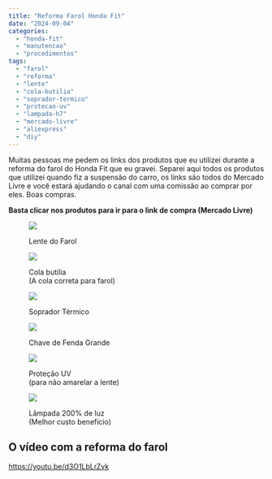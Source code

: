```yaml
---
title: "Reforma Farol Honda Fit"
date: "2024-09-04"
categories:
  - "honda-fit"
  - "manutencao"
  - "procedimentos"
tags:
  - "farol"
  - "reforma"
  - "lente"
  - "cola-butilia"
  - "soprador-termico"
  - "protecao-uv"
  - "lampada-h7"
  - "mercado-livre"
  - "aliexpress"
  - "diy"
---
```


Muitas pessoas me pedem os links dos produtos que eu utilizei durante a reforma do farol do Honda Fit que eu gravei. Separei aqui todos os produtos que utilizei quando fiz a suspensão do carro, os links são todos do Mercado Livre e você estará ajudando o canal com uma comissão ao comprar por eles. Boas compras.

**Basta clicar nos produtos para ir para o link de compra (Mercado Livre)**

<figure>

[![](https://garagemdomadeira.com/wp-content/uploads/2024/09/screenshot-2024-09-04-as-18.08.37.jpg?w=523)](https://mercadolivre.com/sec/1VYQ4Lo)

<figcaption>

Lente do Farol

</figcaption>

</figure>

<figure>

[![](https://garagemdomadeira.com/wp-content/uploads/2024/09/screenshot-2024-09-04-as-18.10.23.jpg?w=644)](https://mercadolivre.com/sec/21iD2bP)

<figcaption>

Cola butília  
(A cola correta para farol)

</figcaption>

</figure>

<figure>

[![](https://garagemdomadeira.com/wp-content/uploads/2024/09/d_nq_np_2x_901430-mlu72542382262_112023-f.webp?w=944)](https://mercadolivre.com/sec/24bXx1A)

<figcaption>

Soprador Térmico

</figcaption>

</figure>

<figure>

[![](https://garagemdomadeira.com/wp-content/uploads/2024/09/screenshot-2024-09-04-as-18.13.34.jpg?w=579)](https://mercadolivre.com/sec/277QFfE)

<figcaption>

Chave de Fenda Grande

</figcaption>

</figure>

<figure>

[![](https://garagemdomadeira.com/wp-content/uploads/2024/09/screenshot-2024-09-04-as-18.14.56.jpg?w=545)](https://mercadolivre.com/sec/2cdhDzy)

<figcaption>

Proteção UV  
(para não amarelar a lente)

</figcaption>

</figure>

<figure>

[![](https://garagemdomadeira.com/wp-content/uploads/2024/09/philips-racingvision-gt200-h7-farol-do-carro-12v-px26d-luz-200-mais-brilhante-halog-nio-alto.webp?w=800)](https://s.click.aliexpress.com/e/_Degl67z)

<figcaption>

Lâmpada 200% de luz  
(Melhor custo benefício)

</figcaption>

</figure>

## O vídeo com a reforma do farol

https://youtu.be/d3O1LbLrZvk
